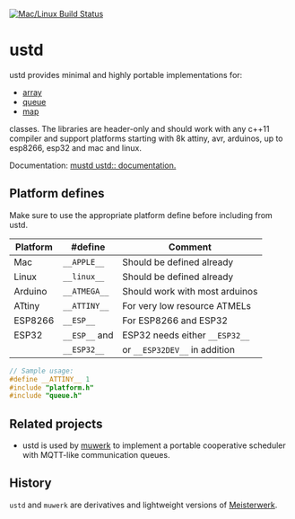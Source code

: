 [![Mac/Linux Build Status](https://travis-ci.org/muwerk/ustd.svg?branch=master)](https://travis-ci.org/muwerk/ustd)

# ustd

ustd provides minimal and highly portable implementations for:

* [array](https://muwerk.github.io/ustd/docs/classustd_1_1array.html)
* [queue](https://muwerk.github.io/ustd/docs/classustd_1_1queue.html)
* [map](https://muwerk.github.io/ustd/docs/classustd_1_1map.html)

classes. The libraries are header-only and should work with any c++11 compiler and support platforms starting with 8k attiny, avr, arduinos, up to esp8266, esp32 and mac and linux.

Documentation: [mustd ustd:: documentation.](https://muwerk.github.io/ustd/docs/index.html)

## Platform defines

Make sure to use the appropriate platform define before including from ustd.

| Platform   | #define       | Comment                        |
|------------|---------------|--------------------------------|
| Mac        | `__APPLE__`   | Should be defined already      |
| Linux      | `__linux__`   | Should be defined already      |
| Arduino    | `__ATMEGA__`  | Should work with most arduinos |
| ATtiny     | `__ATTINY__`  | For very low resource ATMELs   |
| ESP8266    | `__ESP__`     | For ESP8266 and ESP32          |
| ESP32      | `__ESP__` and | ESP32 needs either `__ESP32__` |
|            | `__ESP32__`   | or `__ESP32DEV__` in addition  |

```c++
// Sample usage:
#define __ATTINY__ 1
#include "platform.h"
#include "queue.h"
```

## Related projects

* ustd is used by [muwerk](https://github.com/muwerk/muwerk) to implement a portable cooperative scheduler with MQTT-like communication queues.

## History

`ustd` and `muwerk` are derivatives and lightweight versions of [Meisterwerk](https://github.com/yeasoft/Meisterwerk).
